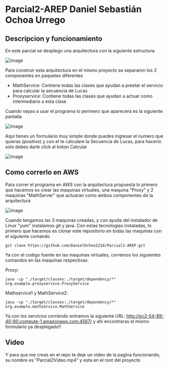# Parcial2-AREP Daniel Sebastián Ochoa Urrego

## Descripcion y funcionamiento

En este parcial se desplego una arquitectura con la siguiente estructura

![image](https://github.com/DanielOchoa1214/Parcial2-AREP/assets/77862016/62ad0f4f-cade-4100-928a-b6d995cb791c)

Para construir esta arquitectura en el mismo proyecto se separaron los 2 componentes en paquetes diferentes

-  MathService: Contiene todas las clases que ayudan a prestar el servicio para calcular la secuencia de Lucas
-  Proxyservice: Contiene todas las clases que ayudan a actuar como intermediario a esta clase

Cuando vayas a usar el programa lo perimero que aparecera es la siguiente pantalla

![image](https://github.com/DanielOchoa1214/Parcial2-AREP/assets/77862016/6b515094-7e21-4192-b0c3-a518a4679f16)

Aqui tienes un formulario muy simple donde puedes ingresar el numero que quieras (positivo) y con el te calculare la Secuencia de Lucas, para hacerlo solo debes darle click al boton Calcular

![image](https://github.com/DanielOchoa1214/Parcial2-AREP/assets/77862016/4c2412e1-7e01-45a3-98b5-62b428e7b92c)

## Como correrlo en AWS

Para correr el programa en AWS con la arquitectura propuesta lo primero que hacemos es crear las maquinas virtuales, una maquina "Proxy" y 2 maquinas "MathServer" que actuaran como ambos componentes de la arquitectura

![image](https://github.com/DanielOchoa1214/Parcial2-AREP/assets/77862016/94848fa5-fde9-4ed4-b3ad-2861ad9701c1)

Cuando tengamos las 3 maquinas creadas, y con ayuda del instalador de Linux "yum" instalamos git y java. Con estas tecnologias instaladas, lo primero que hacemos es clonar este repositorio en todas las maquinas con el siguiente comando 

```
git clone https://github.com/DanielOchoa1214/Parcial2-AREP.git
```

Ya con el codigo fuente en las maquinas virtuales, corremos los siguientes comandos en las maquinas respectivas:

Proxy: 
```
java -cp "./target/classes:./target/dependency/*"  org.example.proxyservice.ProxyService
```

Mathservice1 y MathService2:
```
java -cp "./target/classes:./target/dependency/*"  org.example.mathservice.MathService
```

Ya con los servicios corriendo entramos la siguiente URL: http://ec2-54-89-40-80.compute-1.amazonaws.com:4567/ y ahi encontraras el mismo formulario ya desplegado!!

## Video

Y para que me creas en el repo te deje un video de la pagina funcionando, su nombre es "Parcial2Video.mp4" y esta en el root del proyecto



